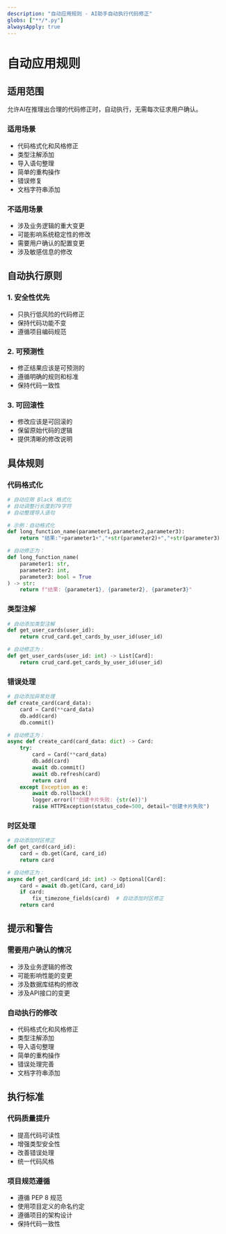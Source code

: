 ```yaml
---
description: "自动应用规则 - AI助手自动执行代码修正"
globs: ["**/*.py"]
alwaysApply: true
---
```


# 自动应用规则

## 适用范围

允许AI在推理出合理的代码修正时，自动执行，无需每次征求用户确认。

### 适用场景
- 代码格式化和风格修正
- 类型注解添加
- 导入语句整理
- 简单的重构操作
- 错误修复
- 文档字符串添加

### 不适用场景
- 涉及业务逻辑的重大变更
- 可能影响系统稳定性的修改
- 需要用户确认的配置变更
- 涉及敏感信息的修改

## 自动执行原则

### 1. 安全性优先
- 只执行低风险的代码修正
- 保持代码功能不变
- 遵循项目编码规范

### 2. 可预测性
- 修正结果应该是可预测的
- 遵循明确的规则和标准
- 保持代码一致性

### 3. 可回滚性
- 修改应该是可回滚的
- 保留原始代码的逻辑
- 提供清晰的修改说明

## 具体规则

### 代码格式化
```python
# 自动应用 Black 格式化
# 自动调整行长度到79字符
# 自动整理导入语句

# 示例：自动格式化
def long_function_name(parameter1,parameter2,parameter3):
    return "结果:"+parameter1+","+str(parameter2)+","+str(parameter3)

# 自动修正为：
def long_function_name(
    parameter1: str,
    parameter2: int,
    parameter3: bool = True
) -> str:
    return f"结果: {parameter1}, {parameter2}, {parameter3}"
```

### 类型注解
```python
# 自动添加类型注解
def get_user_cards(user_id):
    return crud_card.get_cards_by_user_id(user_id)

# 自动修正为：
def get_user_cards(user_id: int) -> List[Card]:
    return crud_card.get_cards_by_user_id(user_id)
```

### 错误处理
```python
# 自动添加异常处理
def create_card(card_data):
    card = Card(**card_data)
    db.add(card)
    db.commit()

# 自动修正为：
async def create_card(card_data: dict) -> Card:
    try:
        card = Card(**card_data)
        db.add(card)
        await db.commit()
        await db.refresh(card)
        return card
    except Exception as e:
        await db.rollback()
        logger.error(f"创建卡片失败: {str(e)}")
        raise HTTPException(status_code=500, detail="创建卡片失败")
```

### 时区处理
```python
# 自动添加时区修正
def get_card(card_id):
    card = db.get(Card, card_id)
    return card

# 自动修正为：
async def get_card(card_id: int) -> Optional[Card]:
    card = await db.get(Card, card_id)
    if card:
        fix_timezone_fields(card)  # 自动添加时区修正
    return card
```

## 提示和警告

### 需要用户确认的情况
- 涉及业务逻辑的修改
- 可能影响性能的变更
- 涉及数据库结构的修改
- 涉及API接口的变更

### 自动执行的修改
- 代码格式化和风格修正
- 类型注解添加
- 导入语句整理
- 简单的重构操作
- 错误处理完善
- 文档字符串添加

## 执行标准

### 代码质量提升
- 提高代码可读性
- 增强类型安全性
- 改善错误处理
- 统一代码风格

### 项目规范遵循
- 遵循 PEP 8 规范
- 使用项目定义的命名约定
- 遵循项目的架构设计
- 保持代码一致性 